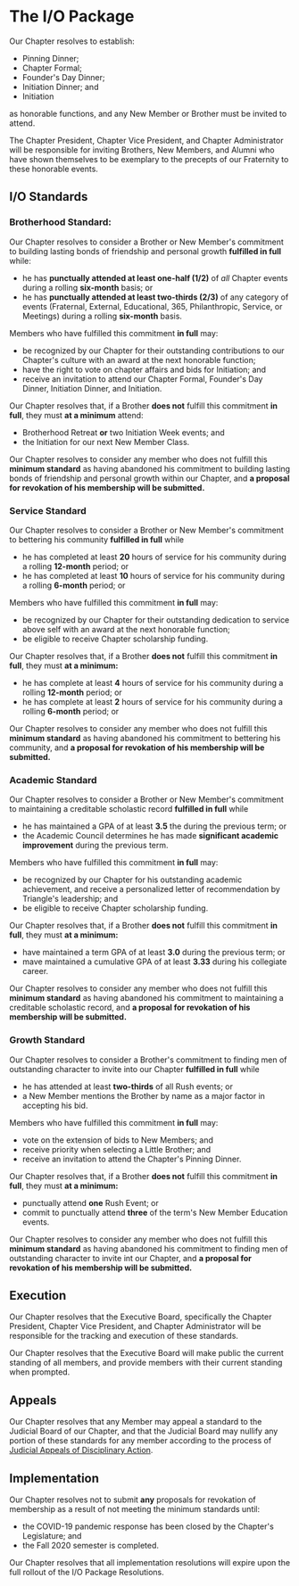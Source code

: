 # The I/O Package

Our Chapter resolves to establish:

- Pinning Dinner;
- Chapter Formal;
- Founder's Day Dinner;
- Initiation Dinner; and
- Initiation

as honorable functions, and any New Member or Brother must be invited to attend.

The Chapter President, Chapter Vice President, and Chapter Administrator will be responsible for inviting Brothers, New Members, and Alumni who have shown themselves to be exemplary to the precepts of our Fraternity to these honorable events.

## I/O Standards

### Brotherhood Standard:

Our Chapter resolves to consider a Brother or New Member's commitment to building lasting bonds of friendship and personal growth **fulfilled in full** while:

- he has **punctually attended at least one-half (1/2)** of *all* Chapter events during a rolling **six-month** basis; or
- he has **punctually attended at least two-thirds (2/3)** of any category of events (Fraternal, External, Educational, 365, Philanthropic, Service, or Meetings) during a rolling **six-month** basis.

Members who have fulfilled this commitment **in full** may:

- be recognized by our Chapter for their outstanding contributions to our Chapter's culture with an award at the next honorable function;
- have the right to vote on chapter affairs and bids for Initiation; and
- receive an invitation to attend our Chapter Formal, Founder's Day Dinner, Initiation Dinner, and Initiation.

Our Chapter resolves that, if a Brother **does not** fulfill this commitment **in full**, they must **at a minimum** attend:

- Brotherhood Retreat **or** two Initiation Week events; and 
- the Initiation for our next New Member Class.

Our Chapter resolves to consider any member who does not fulfill this **minimum standard** as having abandoned his commitment to building lasting bonds of friendship and personal growth within our Chapter, and **a proposal for revokation of his membership will be submitted.**

### Service Standard

Our Chapter resolves to consider a Brother or New Member's commitment to bettering his community **fulfilled in full** while

- he has completed at least **20** hours of service for his community during a rolling **12-month** period; or
- he has completed at least **10** hours of service for his community during a rolling **6-month** period; or

Members who have fulfilled this commitment **in full** may:

- be recognized by our Chapter for their outstanding dedication to service above self with an award at the next honorable function;
- be eligible to receive Chapter scholarship funding.

Our Chapter resolves that, if a Brother **does not** fulfill this commitment **in full**, they must **at a minimum:**

- he has complete at least **4** hours of service for his community during a rolling **12-month** period; or
- he has complete at least **2** hours of service for his community during a rolling **6-month** period; or

Our Chapter resolves to consider any member who does not fulfill this **minimum standard** as having abandoned his commitment to bettering his community, and **a proposal for revokation of his membership will be submitted.**

### Academic Standard

Our Chapter resolves to consider a Brother or New Member's commitment to maintaining a creditable scholastic record **fulfilled in full** while

- he has maintained a GPA of at least **3.5** the during the previous term; or
- the Academic Council determines he has made **significant academic improvement** during the previous term.

Members who have fulfilled this commitment **in full** may:

- be recognized by our Chapter for his outstanding academic achievement, and receive a personalized letter of recommendation by Triangle's leadership; and
- be eligible to receive Chapter scholarship funding.

Our Chapter resolves that, if a Brother **does not** fulfill this commitment **in full**, they must **at a minimum:**

- have maintained a term GPA of at least **3.0** during the previous term; or
- mave maintained a cumulative GPA of at least **3.33** during his collegiate career.

Our Chapter resolves to consider any member who does not fulfill this **minimum standard** as having abandoned his commitment to maintaining a creditable scholastic record, and **a proposal for revokation of his membership will be submitted.**

### Growth Standard

Our Chapter resolves to consider a Brother's commitment to finding men of outstanding character to invite into our Chapter **fulfilled in full** while

- he has attended at least **two-thirds** of all Rush events; or
- a New Member mentions the Brother by name as a major factor in accepting his bid.

Members who have fulfilled this commitment **in full** may:

- vote on the extension of bids to New Members; and
- receive priority when selecting a Little Brother; and
- receive an invitation to attend the Chapter's Pinning Dinner.

Our Chapter resolves that, if a Brother **does not** fulfill this commitment **in full**, they must **at a minimum:**

- punctually attend **one** Rush Event; or
- commit to punctually attend **three** of the term's New Member Education events.

Our Chapter resolves to consider any member who does not fulfill this **minimum standard** as having abandoned his commitment to finding men of outstanding character to invite int our Chapter, and **a proposal for revokation of his membership will be submitted.**

## Execution

Our Chapter resolves that the Executive Board, specifically the Chapter President, Chapter Vice President, and Chapter Administrator will be responsible for the tracking and execution of these standards.

Our Chapter resolves that the Executive Board will make public the current standing of all members, and provide members with their current standing when prompted.

## Appeals

Our Chapter resolves that any Member may appeal a standard to the Judicial Board of our Chapter, and that the Judicial Board may nullify any portion of these standards for any member according to the process of [Judicial Appeals of Disciplinary Action](#).

## Implementation

Our Chapter resolves not to submit **any** proposals for revokation of membership as a result of not meeting the minimum standards until:

- the COVID-19 pandemic response has been closed by the Chapter's Legislature; and
- the Fall 2020 semester is completed.

Our Chapter resolves that all implementation resolutions will expire upon the full rollout of the I/O Package Resolutions.